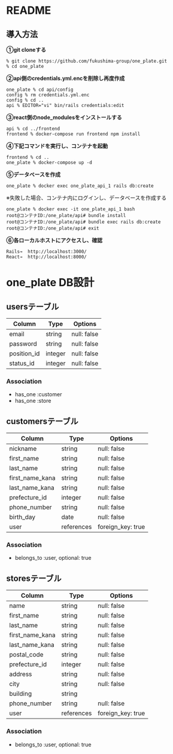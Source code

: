 # README

## 導入方法
**①git cloneする**

```
% git clone https://github.com/fukushima-group/one_plate.git
% cd one_plate
```
  
**②api側のcredentials.yml.encを削除し再度作成**

```
one_plate % cd api/config
config % rm credentials.yml.enc
config % cd ..
api % EDITOR="vi" bin/rails credentials:edit
```

**③react側のnode_modulesをインストールする**

```
api % cd ../frontend
frontend % docker-compose run frontend npm install
```

**④下記コマンドを実行し、コンテナを起動**

```
frontend % cd ..
one_plate % docker-compose up -d
```

**⑤データベースを作成**

```
one_plate % docker exec one_plate_api_1 rails db:create
```

※失敗した場合、コンテナ内にログインし、データベースを作成する

```
one_plate % docker exec -it one_plate_api_1 bash
root@コンテナID:/one_plate/api# bundle install
root@コンテナID:/one_plate/api# bundle exec rails db:create
root@コンテナID:/one_plate/api# exit
```

**⑥各ローカルホストにアクセスし、確認**

```
Rails→  http://localhost:3000/
React→  http://localhost:8000/
```

# one_plate DB設計

## usersテーブル
| Column          | Type       | Options           |
|-----------------|------------|-------------------|
| email           | string     | null: false       |
| password        | string     | null: false       |
| position_id     | integer    | null: false       |
| status_id       | integer    | null: false       |

### Association
- has_one :customer
- has_one :store

## customersテーブル
| Column          | Type       | Options           |
|-----------------|------------|-------------------|
| nickname        | string     | null: false       |
| first_name      | string     | null: false       |
| last_name       | string     | null: false       |
| first_name_kana | string     | null: false       |
| last_name_kana  | string     | null: false       |
| prefecture_id   | integer    | null: false       |
| phone_number    | string     | null: false       |
| birth_day       | date       | null: false       |
| user            | references | foreign_key: true |

### Association
- belongs_to :user, optional: true

## storesテーブル
| Column          | Type       | Options           |
|-----------------|------------|-------------------|
| name            | string     | null: false       |
| first_name      | string     | null: false       |
| last_name       | string     | null: false       |
| first_name_kana | string     | null: false       |
| last_name_kana  | string     | null: false       |
| postal_code     | string     | null: false       |
| prefecture_id   | integer    | null: false       |
| address         | string     | null: false       |
| city            | string     | null: false       |
| building        | string     |                   |
| phone_number    | string     | null: false       |
| user            | references | foreign_key: true |

### Association
- belongs_to :user, optional: true
